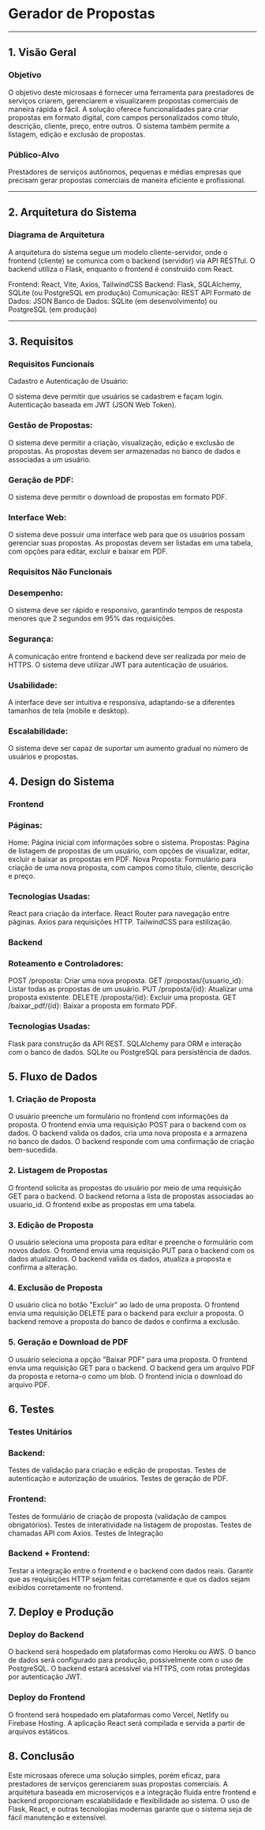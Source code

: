 # Gerador de Propostas
---
## 1. Visão Geral
### Objetivo
O objetivo deste microsaas é fornecer uma ferramenta para prestadores de serviços criarem, gerenciarem e visualizarem propostas comerciais de maneira rápida e fácil. A solução oferece funcionalidades para criar propostas em formato digital, com campos personalizados como título, descrição, cliente, preço, entre outros. O sistema também permite a listagem, edição e exclusão de propostas.

### Público-Alvo
Prestadores de serviços autônomos, pequenas e médias empresas que precisam gerar propostas comerciais de maneira eficiente e profissional.

---

## 2. Arquitetura do Sistema
### Diagrama de Arquitetura
A arquitetura do sistema segue um modelo cliente-servidor, onde o frontend (cliente) se comunica com o backend (servidor) via API RESTful. O backend utiliza o Flask, enquanto o frontend é construído com React.

Frontend: React, Vite, Axios, TailwindCSS
Backend: Flask, SQLAlchemy, SQLite (ou PostgreSQL em produção)
Comunicação: REST API
Formato de Dados: JSON
Banco de Dados: SQLite (em desenvolvimento) ou PostgreSQL (em produção)

---

## 3. Requisitos
### Requisitos Funcionais
Cadastro e Autenticação de Usuário:

O sistema deve permitir que usuários se cadastrem e façam login.
Autenticação baseada em JWT (JSON Web Token).

### Gestão de Propostas:

O sistema deve permitir a criação, visualização, edição e exclusão de propostas.
As propostas devem ser armazenadas no banco de dados e associadas a um usuário.

### Geração de PDF:

O sistema deve permitir o download de propostas em formato PDF.

### Interface Web:

O sistema deve possuir uma interface web para que os usuários possam gerenciar suas propostas.
As propostas devem ser listadas em uma tabela, com opções para editar, excluir e baixar em PDF.

### Requisitos Não Funcionais

### Desempenho:

O sistema deve ser rápido e responsivo, garantindo tempos de resposta menores que 2 segundos em 95% das requisições.

### Segurança:

A comunicação entre frontend e backend deve ser realizada por meio de HTTPS.
O sistema deve utilizar JWT para autenticação de usuários.

### Usabilidade:

A interface deve ser intuitiva e responsiva, adaptando-se a diferentes tamanhos de tela (mobile e desktop).

### Escalabilidade:

O sistema deve ser capaz de suportar um aumento gradual no número de usuários e propostas.

## 4. Design do Sistema
### Frontend
### Páginas:
Home: Página inicial com informações sobre o sistema.
Propostas: Página de listagem de propostas de um usuário, com opções de visualizar, editar, excluir e baixar as propostas em PDF.
Nova Proposta: Formulário para criação de uma nova proposta, com campos como título, cliente, descrição e preço.
### Tecnologias Usadas:
React para criação da interface.
React Router para navegação entre páginas.
Axios para requisições HTTP.
TailwindCSS para estilização.

### Backend
### Roteamento e Controladores:
POST /proposta: Criar uma nova proposta.
GET /propostas/{usuario_id}: Listar todas as propostas de um usuário.
PUT /proposta/{id}: Atualizar uma proposta existente.
DELETE /proposta/{id}: Excluir uma proposta.
GET /baixar_pdf/{id}: Baixar a proposta em formato PDF.
### Tecnologias Usadas:
Flask para construção da API REST.
SQLAlchemy para ORM e interação com o banco de dados.
SQLite ou PostgreSQL para persistência de dados.

## 5. Fluxo de Dados
### 1. Criação de Proposta
O usuário preenche um formulário no frontend com informações da proposta.
O frontend envia uma requisição POST para o backend com os dados.
O backend valida os dados, cria uma nova proposta e a armazena no banco de dados.
O backend responde com uma confirmação de criação bem-sucedida.
### 2. Listagem de Propostas
O frontend solicita as propostas do usuário por meio de uma requisição GET para o backend.
O backend retorna a lista de propostas associadas ao usuario_id.
O frontend exibe as propostas em uma tabela.
### 3. Edição de Proposta
O usuário seleciona uma proposta para editar e preenche o formulário com novos dados.
O frontend envia uma requisição PUT para o backend com os dados atualizados.
O backend valida os dados, atualiza a proposta e confirma a alteração.
### 4. Exclusão de Proposta
O usuário clica no botão "Excluir" ao lado de uma proposta.
O frontend envia uma requisição DELETE para o backend para excluir a proposta.
O backend remove a proposta do banco de dados e confirma a exclusão.
### 5. Geração e Download de PDF
O usuário seleciona a opção "Baixar PDF" para uma proposta.
O frontend envia uma requisição GET para o backend.
O backend gera um arquivo PDF da proposta e retorna-o como um blob.
O frontend inicia o download do arquivo PDF.
## 6. Testes
### Testes Unitários
### Backend:

Testes de validação para criação e edição de propostas.
Testes de autenticação e autorização de usuários.
Testes de geração de PDF.

### Frontend:

Testes de formulário de criação de proposta (validação de campos obrigatórios).
Testes de interatividade na listagem de propostas.
Testes de chamadas API com Axios.
Testes de Integração

### Backend + Frontend:
Testar a integração entre o frontend e o backend com dados reais.
Garantir que as requisições HTTP sejam feitas corretamente e que os dados sejam exibidos corretamente no frontend.
## 7. Deploy e Produção
### Deploy do Backend
O backend será hospedado em plataformas como Heroku ou AWS.
O banco de dados será configurado para produção, possivelmente com o uso de PostgreSQL.
O backend estará acessível via HTTPS, com rotas protegidas por autenticação JWT.
### Deploy do Frontend
O frontend será hospedado em plataformas como Vercel, Netlify ou Firebase Hosting.
A aplicação React será compilada e servida a partir de arquivos estáticos.
## 8. Conclusão
Este microsaas oferece uma solução simples, porém eficaz, para prestadores de serviços gerenciarem suas propostas comerciais. A arquitetura baseada em microserviços e a integração fluida entre frontend e backend proporcionam escalabilidade e flexibilidade ao sistema. O uso de Flask, React, e outras tecnologias modernas garante que o sistema seja de fácil manutenção e extensível.